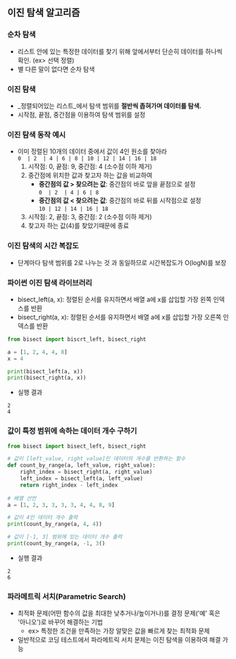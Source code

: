 ## 이진 탐색 알고리즘

### 순차 탐색
* 리스트 안에 있는 특정한 데이터를 찾기 위해 앞에서부터 단순히 데이터를 하나씩 확인. (ex> 선택 정렬)
* 별 다른 말이 없다면 순차 탐색

### 이진 탐색
* _정렬되어있는 리스트_에서 탐색 범위를 **절반씩 좁혀가며 데이터를 탐색.**
* 시작점, 끝점, 중간점을 이용하여 탐색 범위를 설정

### 이진 탐색 동작 예시
* 이미 정렬된 10개의 데이터 중에서 값이 4인 원소를 찾아라  
`0  | 2  | 4 | 6 | 8 | 10 | 12 | 14 | 16 | 18`
  1. 시작점: 0, 끝점: 9, 중간점: 4 (소수점 이하 제거)
  2. 중간점에 위치한 값과 찾고자 하는 값을 비교하여 
     * **중간점의 값 > 찾으려는 값**: 중간점의 바로 앞을 끝점으로 설정  
     `0  | 2  | 4 | 6 | 8`
     * **중간점의 값 < 찾으려는 값**: 중간점의 바로 뒤를 시작점으로 설정  
     `10 | 12 | 14 | 16 | 18`
  3. 시작점: 2, 끝점: 3, 중간점: 2 (소수점 이하 제거)
  4. 찾고자 하는 값(4)를 찾았기때문에 종료
  
### 이진 탐색의 시간 복잡도
* 단계마다 탐색 범위를 2로 나누는 것 과 동일하므로 시간복잡도가 O(logN)를 보장

### 파이썬 이진 탐색 라이브러리
* bisect_left(a, x): 정렬된 순서를 유지하면서 배열 a에 x를 삽입할 가장 왼쪽 인덱스를 반환
* bisect_right(a, x): 정렬된 순서를 유지하면서 배열 a에 x를 삽입할 가장 오른쪽 인덱스를 반환  

~~~python
from bisect import biscrt_left, bisect_right  

a = [1, 2, 4, 4, 8]  
x = 4  

print(bisect_left(a, x))  
print(bisect_right(a, x))  
~~~

* 실행 결과
~~~
2
4
~~~


### 값이 특정 범위에 속하는 데이터 개수 구하기
~~~python
from bisect import bisect_left, bisect_right  

# 값이 [left_value, right_value]인 데이터의 개수를 반환하는 함수  
def count_by_range(a, left_value, right_value):  
    right_index = bisect_right(a, right_value)
    left_index = bisect_left(a, left_value)
    return right_index - left_index
    
# 배열 선언
a = [1, 2, 3, 3, 3, 3, 4, 4, 8, 9]

# 값이 4인 데이터 개수 출력
print(count_by_range(a, 4, 4))

# 값이 [-1, 3] 범위에 있는 데이터 개수 출력
print(count_by_range(a, -1, 3()
~~~

* 실행 결과    
~~~  
2  
6  
~~~


### 파라메트릭 서치(Parametric Search)
* 최적화 문제(어떤 함수의 값을 최대한 낮추거나/높이거나)를 결정 문제('예' 혹은 '아니오')로 바꾸어 해결하는 기법  
   * ex> 특정한 조건을 만족하는 가장 알맞은 값을 빠르게 찾는 최적화 문제
* 일반적으로 코딩 테스트에서 파라메트릭 서치 문제는 이진 탐색을 이용하여 해결 가능

